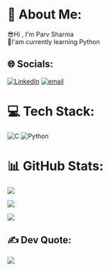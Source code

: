 # 💫 About Me:
😎Hi , I'm Parv Sharma<br>🌱I'am currently learning Python


## 🌐 Socials:
[![LinkedIn](https://img.shields.io/badge/LinkedIn-%230077B5.svg?logo=linkedin&logoColor=white)](https://linkedin.com/in/https://www.linkedin.com/in/parv-sharma-b38468339?) [![email](https://img.shields.io/badge/Email-D14836?logo=gmail&logoColor=white)](mailto:mksnew7@gmail.com) 


# 💻 Tech Stack:
![C](https://img.shields.io/badge/c-%2300599C.svg?style=for-the-badge&logo=c&logoColor=white) ![Python](https://img.shields.io/badge/python-3670A0?style=for-the-badge&logo=python&logoColor=ffdd54)


# 📊 GitHub Stats:
![](https://github-readme-stats.vercel.app/api?username=cjasoncode&theme=dark&hide_border=false&include_all_commits=false&count_private=false)<br/>

![](https://github-readme-streak-stats.herokuapp.com/?user=cjasoncode&theme=midnight-purple&hide_border=false)<br/>

![](https://github-readme-stats.vercel.app/api/top-langs/?username=cjasoncode&theme=midnight-purple&hide_border=false&include_all_commits=true&count_private=false&layout=compact)


## ✍️ Dev Quote:
![](https://quotes-github-readme.vercel.app/api?type=horizontal&theme=dark)




<!-- Proudly created with GPRM ( https://gprm.itsvg.in ) --> 
